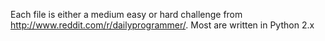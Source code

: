 Each file is either a medium easy or hard challenge from http://www.reddit.com/r/dailyprogrammer/. Most are written in Python 2.x